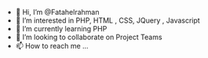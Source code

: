 - 👋 Hi, I’m @Fatahelrahman
- 👀 I’m interested in PHP, HTML , CSS, JQuery , Javascript
- 🌱 I’m currently learning PHP
- 💞️ I’m looking to collaborate on Project Teams
- 📫 How to reach me ...

<!---
Fatahelrahman/Fatahelrahman is a ✨ special ✨ repository because its `README.md` (this file) appears on your GitHub profile.
You can click the Preview link to take a look at your changes.
--->
